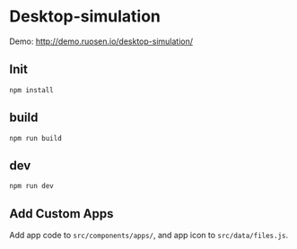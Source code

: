 Desktop-simulation
======================

Demo: http://demo.ruosen.io/desktop-simulation/

## Init
 
 ```
 npm install
 ```
 
## build
 
 ```
 npm run build
 ```
 
## dev
 
 ```
 npm run dev
 ```
 
## Add Custom Apps
 
 Add app code to `src/components/apps/`, and app icon to `src/data/files.js`.